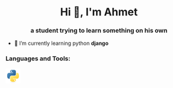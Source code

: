<h1 align="center">Hi 👋, I'm Ahmet</h1>
<h3 align="center">a student trying to learn something on his own</h3>

- 🌱 I’m currently learning python **django**
<p align="left">
</p>

<h3 align="left">Languages and Tools:</h3>
<p align="left"> <a href="https://www.python.org" target="_blank" rel="noreferrer"> <img src="https://raw.githubusercontent.com/devicons/devicon/master/icons/python/python-original.svg" alt="python" width="40" height="40"/> </a> </p>
